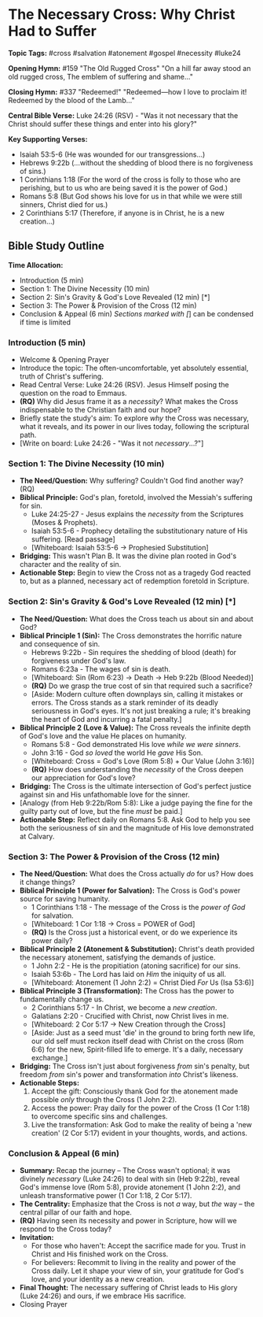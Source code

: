 # The Necessary Cross: Why Christ Had to Suffer

**Topic Tags:** #cross #salvation #atonement #gospel #necessity #luke24

**Opening Hymn:** #159 "The Old Rugged Cross"
"On a hill far away stood an old rugged cross, The emblem of suffering and shame..."

**Closing Hymn:** #337 "Redeemed!"
"Redeemed—how I love to proclaim it! Redeemed by the blood of the Lamb..."

**Central Bible Verse:** Luke 24:26 (RSV) - "Was it not necessary that the Christ should suffer these things and enter into his glory?"

**Key Supporting Verses:**
*   Isaiah 53:5-6 (He was wounded for our transgressions...)
*   Hebrews 9:22b (...without the shedding of blood there is no forgiveness of sins.)
*   1 Corinthians 1:18 (For the word of the cross is folly to those who are perishing, but to us who are being saved it is the power of God.)
*   Romans 5:8 (But God shows his love for us in that while we were still sinners, Christ died for us.)
*   2 Corinthians 5:17 (Therefore, if anyone is in Christ, he is a new creation...)

## Bible Study Outline

**Time Allocation:**
- Introduction (5 min)
- Section 1: The Divine Necessity (10 min)
- Section 2: Sin's Gravity & God's Love Revealed (12 min) [*]
- Section 3: The Power & Provision of the Cross (12 min)
- Conclusion & Appeal (6 min)
*Sections marked with [*] can be condensed if time is limited

### Introduction (5 min)
- Welcome & Opening Prayer
- Introduce the topic: The often-uncomfortable, yet absolutely essential, truth of Christ's suffering.
- Read Central Verse: Luke 24:26 (RSV). Jesus Himself posing the question on the road to Emmaus.
- **(RQ)** Why did Jesus frame it as a *necessity*? What makes the Cross indispensable to the Christian faith and our hope?
- Briefly state the study's aim: To explore *why* the Cross was necessary, what it reveals, and its power in our lives today, following the scriptural path.
- [Write on board: Luke 24:26 - "Was it not *necessary*...?"]

### Section 1: The Divine Necessity (10 min)
- **The Need/Question:** Why suffering? Couldn't God find another way? (RQ)
- **Biblical Principle:** God's plan, foretold, involved the Messiah's suffering for sin.
    - Luke 24:25-27 - Jesus explains the *necessity* from the Scriptures (Moses & Prophets).
    - Isaiah 53:5-6 - Prophecy detailing the substitutionary nature of His suffering. [Read passage]
    - [Whiteboard: Isaiah 53:5-6 -> Prophesied Substitution]
- **Bridging:** This wasn't Plan B. It was the divine plan rooted in God's character and the reality of sin.
- **Actionable Step:** Begin to view the Cross not as a tragedy God reacted to, but as a planned, necessary act of redemption foretold in Scripture.

### Section 2: Sin's Gravity & God's Love Revealed (12 min) [*]
- **The Need/Question:** What does the Cross teach us about sin and about God?
- **Biblical Principle 1 (Sin):** The Cross demonstrates the horrific nature and consequence of sin.
    - Hebrews 9:22b - Sin requires the shedding of blood (death) for forgiveness under God's law.
    - Romans 6:23a - The wages of sin is death.
    - [Whiteboard: Sin (Rom 6:23) -> Death -> Heb 9:22b (Blood Needed)]
    - **(RQ)** Do we grasp the true cost of sin that required such a sacrifice?
    - [Aside: Modern culture often downplays sin, calling it mistakes or errors. The Cross stands as a stark reminder of its deadly seriousness in God's eyes. It's not just breaking a rule; it's breaking the heart of God and incurring a fatal penalty.]
- **Biblical Principle 2 (Love & Value):** The Cross reveals the infinite depth of God's love and the value He places on humanity.
    - Romans 5:8 - God demonstrated His love *while we were sinners*.
    - John 3:16 - God *so loved* the world He *gave* His Son.
    - [Whiteboard: Cross = God's Love (Rom 5:8) + Our Value (John 3:16)]
    - **(RQ)** How does understanding the *necessity* of the Cross deepen our appreciation for God's love?
- **Bridging:** The Cross is the ultimate intersection of God's perfect justice against sin and His unfathomable love for the sinner.
- [Analogy (from Heb 9:22b/Rom 5:8): Like a judge paying the fine for the guilty party out of love, but the fine *must* be paid.]
- **Actionable Step:** Reflect daily on Romans 5:8. Ask God to help you see both the seriousness of sin and the magnitude of His love demonstrated at Calvary.

### Section 3: The Power & Provision of the Cross (12 min)
- **The Need/Question:** What does the Cross actually *do* for us? How does it change things?
- **Biblical Principle 1 (Power for Salvation):** The Cross is God's power source for saving humanity.
    - 1 Corinthians 1:18 - The message of the Cross is the *power of God* for salvation.
    - [Whiteboard: 1 Cor 1:18 -> Cross = POWER of God]
    - **(RQ)** Is the Cross just a historical event, or do we experience its power daily?
- **Biblical Principle 2 (Atonement & Substitution):** Christ's death provided the necessary atonement, satisfying the demands of justice.
    - 1 John 2:2 - He is the propitiation (atoning sacrifice) for our sins.
    - Isaiah 53:6b - The Lord has laid on *Him* the iniquity of us all.
    - [Whiteboard: Atonement (1 John 2:2) = Christ Died *For* Us (Isa 53:6)]
- **Biblical Principle 3 (Transformation):** The Cross has the power to fundamentally change us.
    - 2 Corinthians 5:17 - In Christ, we become a *new creation*.
    - Galatians 2:20 - Crucified with Christ, now Christ lives in me.
    - [Whiteboard: 2 Cor 5:17 -> New Creation through the Cross]
    - [Aside: Just as a seed must 'die' in the ground to bring forth new life, our old self must reckon itself dead with Christ on the cross (Rom 6:6) for the new, Spirit-filled life to emerge. It's a daily, necessary exchange.]
- **Bridging:** The Cross isn't just about forgiveness *from* sin's penalty, but freedom *from* sin's power and transformation *into* Christ's likeness.
- **Actionable Steps:** 
    1.  Accept the gift: Consciously thank God for the atonement made possible *only* through the Cross (1 John 2:2).
    2.  Access the power: Pray daily for the power of the Cross (1 Cor 1:18) to overcome specific sins and challenges.
    3.  Live the transformation: Ask God to make the reality of being a 'new creation' (2 Cor 5:17) evident in your thoughts, words, and actions.

### Conclusion & Appeal (6 min)
- **Summary:** Recap the journey – The Cross wasn't optional; it was divinely *necessary* (Luke 24:26) to deal with sin (Heb 9:22b), reveal God's immense love (Rom 5:8), provide atonement (1 John 2:2), and unleash transformative power (1 Cor 1:18, 2 Cor 5:17).
- **The Centrality:** Emphasize that the Cross is not *a* way, but *the* way – the central pillar of our faith and hope.
- **(RQ)** Having seen its necessity and power in Scripture, how will we respond to the Cross today?
- **Invitation:**
    - For those who haven't: Accept the sacrifice made for you. Trust in Christ and His finished work on the Cross.
    - For believers: Recommit to living in the reality and power of the Cross daily. Let it shape your view of sin, your gratitude for God's love, and your identity as a new creation.
- **Final Thought:** The necessary suffering of Christ leads to His glory (Luke 24:26) and ours, if we embrace His sacrifice.
- Closing Prayer
